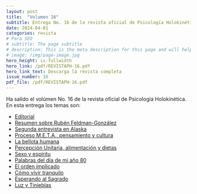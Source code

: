```yaml
---
layout: post
title:  "Volumen 16"
subtitle: Entrega No. 16 de la revista oficial de Psicología Holokinética
date: 2024-04-01
categories: revista
# Para SEO
# subtitle: The page subtitle
# description: This is the meta description for this page and will help it appear in search engines
# image: /img/page-image.jpg
hero_height: is-fullwidth
hero_link: /pdf/REVISTAPH-16.pdf
hero_link_text: Descarga la revista completa
issue_number: 16
pdf_file: /pdf/REVISTAPH-16.pdf
---
```


Ha salido el volúmen No. 16 de la revista oficial de Psicología Holokinética. 
En esta entrega los temas son:


- [Editorial](/pdf/REVISTAPH-16.pdf#page=4)
- [Resumen sobre Rubén Feldman-González](/pdf/REVISTAPH-16.pdf#page=5)
- [Segunda entrevista en Alaska](/pdf/REVISTAPH-16.pdf#page=7)
- [Proceso M.E.T.A., pensamiento y cultura](/pdf/REVISTAPH-16.pdf#page=20)
- [La bellota humana](/pdf/REVISTAPH-16.pdf#page=29)
- [Percepción Unitaria, alimentación y dietas](/pdf/REVISTAPH-16.pdf#page=31)
- [Sexo y espíritu](/pdf/REVISTAPH-16.pdf#page=32)
- [Palabras del día de mi año 80](/pdf/REVISTAPH-16.pdf#page=34)
- [El orden implicado](/pdf/REVISTAPH-16.pdf#page=35)
- [Cómo vivir tranquilo](/pdf/REVISTAPH-16.pdf#page=37)
- [Esperando al Sagrado](/pdf/REVISTAPH-16.pdf#page=39)
- [Luz y Tinieblas](/pdf/REVISTAPH-16.pdf#page=43)
